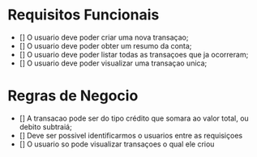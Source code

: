 # Requisitos Funcionais

- [] O usuario deve poder criar uma nova transaçao;
- [] O usuario deve poder obter um resumo da conta;
- [] O usuario deve poder listar todas as transaçoes que ja ocorreram;
- [] O usuario deve poder visualizar uma transaçao unica;

# Regras de Negocio

- [] A transacao pode ser do tipo crédito que somara ao valor total, ou debito subtraiá;
- [] Deve ser possivel identificarmos o usuarios entre as requisiçoes
- [] O usuario so pode visualizar transaçoes o qual ele criou
